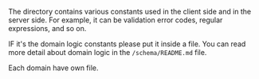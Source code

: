 The directory contains various constants used in the client side and in the server side.
For example, it can be validation error codes, regular expressions, and so on.

IF it's the domain logic constants please put it inside a <domain-name> file.
You can read more detail about domain logic in the `/schema/README.md` file.

Each domain have own file.
